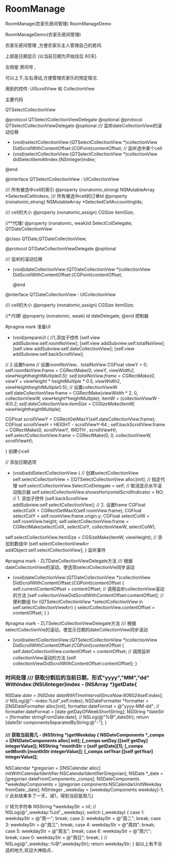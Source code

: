 # RoomManage
RoomManage(农家乐房间管理)
RoomManageDemo

RoomManageDemo(农家乐房间管理)



农家乐房间管理 ,方便农家乐主人管理自己的房间.

上部是日期显示 (以当前日期为开始往后 60天)

左侧是 房间号 ,

可以上下,左右滑动,方便管理农家乐的预定情况.

用到的控件: UIScrollView 和 CollectionView

主要代码

QTSelectCollectionView

 @protocol QTSelectCollectionViewDelegate <NSObject>
 @optional
 @protocol QTSelectCollectionViewDelegate <NSObject>
 @optional
 /// 监听dateCollectionView的滚动位移
 - (void)selectCollectionView:(QTSelectCollectionView *)collectionView DidScrollWithContentOffset:(CGPoint)contentOffset;
 // 监听选中某个cell
 - (void)selectCollectionView:(QTSelectCollectionView *)collectionView didSelectItemAtIndex:(NSInteger)index;

 @end

 @interface QTSelectCollectionView : UICollectionView

 /// 所有被选中cell的索引
 @property (nonatomic,strong) NSMutableArray *SelectedCellIndexs;
 /// 所有被选中cell的订单Id
 @property (nonatomic,strong) NSMutableArray *SelectedCellAccountingIds;

 /// cell的大小
 @property (nonatomic,assign) CGSize itemSize;

 //**代理/
 @property (nonatomic, weak)id<QTSelectCollectionViewDelegate> SelectColDelegate;
QTDateCollectionView

  @class QTDate,QTDateCollectionView;

 @protocol QTDateCollectionViewDelegate <NSObject>
  @optional

  /// 监听的滚动位移
  - (void)dateCollectionView:(QTDateCollectionView *)collectionView DidScrollWithContentOffset:(CGPoint)contentOffset;

    @end

 @interface QTDateCollectionView : UICollectionView

  /// cell的大小
  @property (nonatomic,assign) CGSize itemSize;

 //**代理*/
 @property (nonatomic, weak) id<QTDateCollectionViewDelegate> dateDelegate;
 @end
控制器

   #pragma mark 准备UI
 - (void)prepareUI {
 //1,添加子控件
 [self.view addSubview:self.roomNoView];
 [self.view addSubview:self.totalNoView];
 [self.view addSubview:self.dateCollectionView];
 [self.view addSubview:self.backScrollView];

 // 2.设置frame
 // 设置roomNoView、totalNoView
 CGFloat viewY = 0;
 self.roomNoView.frame = CGRectMake(0, viewY, viewWidth*2, viewHeight*heightMultiple*0.5);
 self.totalNoView.frame = CGRectMake(0, viewY + viewHeight * heightMultiple * 0.5, viewWidth*2,   viewHeight*heightMultiple*0.5);
 // 设置collectionViewW
 self.dateCollectionView.frame = CGRectMake(viewWidth * 2, 0, collectionViewW, viewHeight*heightMultiple);
 itemW = (collectionViewW - 4)*0.2;
 self.dateCollectionView.itemSize = CGSizeMake(itemW, viewHeight*heightMultiple);


 CGFloat scrollViewY = CGRectGetMaxY(self.dateCollectionView.frame);
 CGFloat scrollViewH = HEIGHT - scrollViewY-64 ;
 self.backScrollView.frame = CGRectMake(0, scrollViewY, WIDTH , scrollViewH);
 self.selectCollectionView.frame = CGRectMake(0, 0, collectionViewW, scrollViewH);

 }
创建小cell

  // 添加日期选项
 - (void)addSelectCollectionView {
 // 创建selectCollectionView
 self.selectCollectionView = [[QTSelectCollectionView alloc]init];
 // 指定代理
 self.selectCollectionView.SelectColDelegate = self;
 // 取消显示水平滚动指示器
 self.selectCollectionView.showsHorizontalScrollIndicator = NO;
 // 1. 添加子控件
 [self.backScrollView addSubview:self.selectCollectionView];
 // 2. 设置frame
 CGFloat selectColX = CGRectGetMaxX(self.roomView.frame);
 CGFloat selectColY = self.roomView.frame.origin.y;
 CGFloat selectColW = self.roomView.height;
 self.selectCollectionView.frame = CGRectMake(selectColX, selectColY, collectionViewW, selectColW);

 self.selectCollectionView.itemSize = CGSizeMake(itemW, viewHeight);
 // 添加到数组中
 [self.selectCollectionViewArr addObject:self.selectCollectionView];
 }
监听事件

  #pragma mark - ZLTDateCollectionViewDelegate方法
 /// 根据dateCollectionView的滚动，使选项selectCollectionVie同步滚动
 - (void)dateCollectionView:(QTDateCollectionView *)collectionView DidScrollWithContentOffset:(CGPoint)contentOffset
  {
     self.currentContentOffset = contentOffset;
     // 调用监听collectionView滚动的方法
     [self collectionViewDidScrollWithContentOffset:contentOffset];
         // 便利数组
      for (QTSelectCollectionView *selectCollectionView in self.selectCollectionViewArr) {
       selectCollectionView.contentOffset = contentOffset;
     }
 }


 #pragma mark - ZLTSelectCollectionViewDelegate方法
 /// 根据selectCollectionVie的滚动，使显示日期的dateCollectionView同步滚动
 - (void)selectCollectionView:(QTSelectCollectionView *)collectionView DidScrollWithContentOffset:(CGPoint)contentOffset
 {
      self.dateCollectionView.contentOffset = contentOffset;
     // 调用监听collectionView滚动的方法
     [self collectionViewDidScrollWithContentOffset:contentOffset];
 }
### 时间处理 /// 获取分割后的当前日期，形式"yyyy","MM","dd" WithIndex:(NSUInteger)index - (NSArray *)getDate{

  NSDate *date = [NSDate dateWithTimeIntervalSinceNow:60*60*24*self.index];
  //    NSLog(@"--index:%zd",self.index);
 NSDateFormatter *formatter = [[NSDateFormatter alloc]init];
 formatter.dateFormat  = @"yyyy-MM-dd";
 //    formatter.dateFormat =  [date getDayOfWeekShortString];
 NSString *dateStr = [formatter stringFromDate:date];
 //    NSLog(@"%@",dateStr);
 return [dateStr componentsSeparatedByString:@"-"];
 }
#### /// 获取当前周几 - (NSString *)getWeekday { NSDateComponents *_comps = [[NSDateComponents alloc] init]; [_comps setDay:[[self getDay] integerValue]]; NSString *monthStr = [self getDate][1]; [_comps setMonth:[monthStr integerValue]]; [_comps setYear:[[self getYear] integerValue]];

NSCalendar *gregorian = [[NSCalendar alloc] initWithCalendarIdentifier:NSCalendarIdentifierGregorian];
NSDate *_date = [gregorian dateFromComponents:_comps];
NSDateComponents *weekdayComponents = [gregorian components:NSCalendarUnitWeekday fromDate:_date];
NSInteger _weekday = [weekdayComponents weekday]-1; // 此处结果多了一天，减1，得到当前是周几}

// 转为字符串
NSString *weekdayStr = nil;
//    NSLog(@"_weekday:%zd",_weekday);
switch (_weekday) {
    case 1:
        weekdayStr = @"周一";
        break;
    case 2:
        weekdayStr = @"周二";
        break;
    case 3:
        weekdayStr = @"周三";
        break;
    case 4:
        weekdayStr = @"周四";
        break;
    case 5:
        weekdayStr = @"周五";
        break;
    case 6:
        weekdayStr = @"周六";
        break;
    case 0:
        weekdayStr = @"周日";
        break;
}
//     NSLog(@"_weekday::%@",weekdayStr);
return weekdayStr;
}
如以上有不合适的地方,欢迎大神指点..
